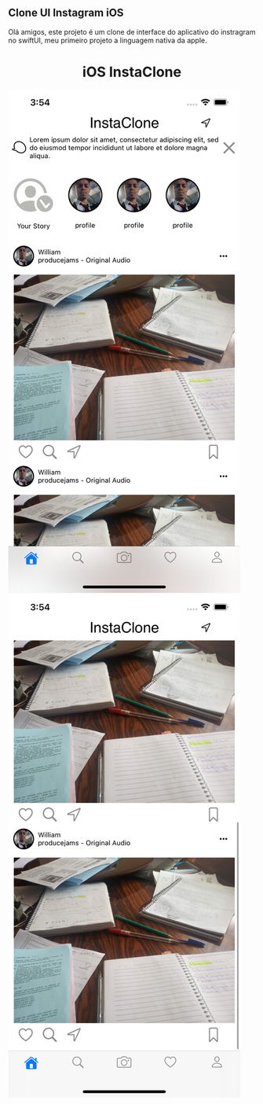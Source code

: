 ## Clone UI Instagram iOS

Olá amigos, este projeto é um clone de interface do aplicativo do instragram no swiftUI, meu primeiro projeto a linguagem nativa da apple.

<h1 align="center">iOS InstaClone</h1>

<img src="https://raw.githubusercontent.com/williamjayjay/iOS-Swift-clone-insta/master/image/foto1.png" >

<img src="https://raw.githubusercontent.com/williamjayjay/iOS-Swift-clone-insta/master/image/foto2.png" >
